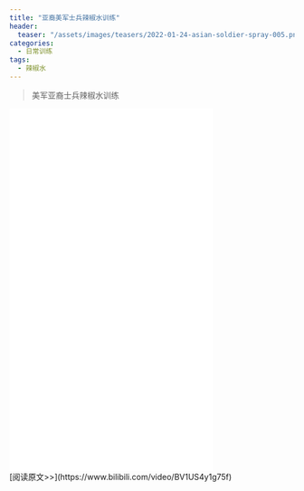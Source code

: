 ```yaml
---
title: "亚裔美军士兵辣椒水训练"
header:
  teaser: "/assets/images/teasers/2022-01-24-asian-soldier-spray-005.png"
categories:
  - 日常训练
tags:
  - 辣椒水
---
```


>美军亚裔士兵辣椒水训练

<iframe width="360px" height="640px" src="//player.bilibili.com/player.html?aid=679527466&bvid=BV1US4y1g75f&cid=544982741&page=1" scrolling="no" border="0" frameborder="no" framespacing="0" allowfullscreen="true"> </iframe>
<br/>
[阅读原文>>](https://www.bilibili.com/video/BV1US4y1g75f)
